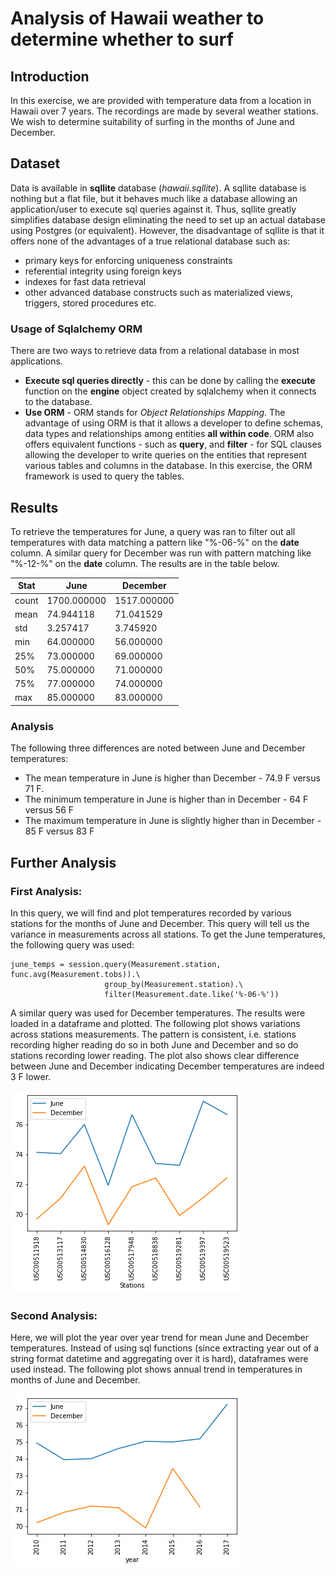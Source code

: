 # Analysis of Hawaii weather to determine whether to surf

## Introduction

In this exercise, we are provided with temperature data from a location in Hawaii over 7 years. The recordings are made by several weather stations. We wish to determine suitability of surfing in the months of June and December.

## Dataset

Data is available in **sqllite** database (*hawaii.sqllite*). A sqllite database is nothing but a flat file, but it behaves much like a database allowing an application/user to execute sql queries against it. Thus, sqllite greatly simplifies database design eliminating the need to set up an actual database using Postgres (or equivalent). However, the disadvantage of sqllite is that it offers none of the advantages of a true relational database such as:
* primary keys for enforcing uniqueness constraints
* referential integrity using foreign keys
* indexes for fast data retrieval
* other advanced database constructs such as materialized views, triggers, stored procedures etc.

### Usage of Sqlalchemy ORM

There are two ways to retrieve data from a relational database in most applications.
* **Execute sql queries directly** - this can be done by calling the **execute** function on the **engine** object created by sqlalchemy when it connects to the database.
* **Use ORM** - ORM stands for *Object Relationships Mapping*. The advantage of using ORM is that it allows a developer to define schemas, data types and relationships among entities **all within code**. ORM also offers equivalent functions - such as **query**, and **filter** - for SQL clauses allowing the developer to write queries on the entities that represent various tables and columns in the database. In this exercise, the ORM framework is used to query the tables.

## Results

To retrieve the temperatures for June, a query was ran to filter out all temperatures with data matching a pattern like "%-06-%" on the **date** column. A similar query for December was run with pattern matching like "%-12-%" on the **date** column. The results are in the table below.

| Stat  | June       | December |
| ----- | ---------- | ---------|
| count	| 1700.000000 | 1517.000000 |
|mean |	74.944118 | 71.041529 |
|std |	3.257417 | 3.745920 |
|min |	64.000000 | 56.000000 |
|25% |	73.000000 | 69.000000 |
|50% |	75.000000 | 71.000000 |
|75% |	77.000000 | 74.000000 |
|max |	85.000000 | 83.000000 |	

### Analysis

The following three differences are noted between June and December temperatures:

* The mean temperature in June is higher than December - 74.9 F versus 71 F.
* The minimum temperature in June is higher than in December - 64 F versus 56 F
* The maximum temperature in June is slightly higher than in December - 85 F versus 83 F

## Further Analysis

### First Analysis:

In this query, we will find and plot temperatures recorded by various stations for the months of June and December. This query will tell us the variance in measurements across all stations. To get the June temperatures, the following query was used:

```
june_temps = session.query(Measurement.station, func.avg(Measurement.tobs)).\
                     group_by(Measurement.station).\
                     filter(Measurement.date.like('%-06-%'))
```

A similar query was used for December temperatures. The results were loaded in a dataframe and plotted. The following plot shows variations across stations measurements. The pattern is consistent, i.e. stations recording higher reading do so in both June and December and so do stations recording lower reading. The plot also shows clear difference between June and December indicating December temperatures are indeed 3 F lower.

![image_name](Stations.png)

### Second Analysis:

Here, we will plot the year over year trend for mean June and December temperatures. Instead of using sql functions (since extracting year out of a string format datetime and aggregating over it is hard), dataframes were used instead. The following plot shows annual trend in temperatures in months of June and December.

![image_name](Annual_Trend.png)


